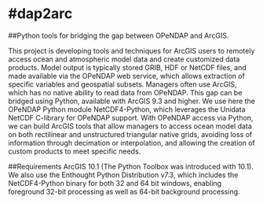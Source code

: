 #dap2arc
=======

##Python tools for bridging the gap between OPeNDAP and ArcGIS. 

This project is developing tools and techniques for ArcGIS users to remotely access ocean and atmospheric model data and create customized data products.  Model output is typically stored GRIB, HDF or NetCDF files, and made available via the OPeNDAP web service, which allows extraction of specific variables and geospatial subsets.   Managers often use ArcGIS, which has no native ability to read data from OPeNDAP.   This gap can be bridged using Python, available with ArcGIS 9.3 and higher.  We use here the OPeNDAP Python module NetCDF4-Python, which leverages the Unidata NetCDF C-library for OPeNDAP support. With OPeNDAP access via Python, we can build ArcGIS tools that allow managers to access ocean model data on both rectilinear and unstructured triangular native grids, avoiding loss of information through decimation or interpolation, and allowing the creation of custom products to meet specific needs.  

##Requirements
ArcGIS 10.1 (The Python Toolbox was introduced with 10.1).  We also use the Enthought Python Distribution v7.3, which includes the NetCDF4-Python binary for both 32 and 64 bit windows, enabling foreground 32-bit processing as well as 64-bit background processing. 